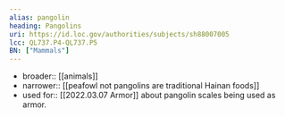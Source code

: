 ```yaml
---
alias: pangolin
heading: Pangolins
uri: https://id.loc.gov/authorities/subjects/sh88007005
lcc: QL737.P4-QL737.P5
BN: ["Mammals"]
---
```


- broader:: [[animals]]
- narrower:: [[peafowl not pangolins are traditional Hainan foods]]
- used for:: [[2022.03.07 Armor]] about pangolin scales being used as armor. 